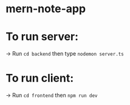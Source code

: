 # mern-note-app

# To run server:

-> Run `cd backend` then type `nodemon server.ts`

# To run client:

-> Run `cd frontend` then `npm run dev`
